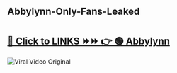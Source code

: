 
 ## Abbylynn-Only-Fans-Leaked

# <h2><a href="https://clipsfans.com/Abbylynn&ref=git">🔗 Click to LINKS ⏩⏩ 👉 🟢 Abbylynn </a></h2>

<a href="https://clipsfans.com/Abbylynn&ref=git" rel="nofollow" data-target="animated-image.originalLink"><img src="https://i.ibb.co.com/xMMVF88/686577567.gif" alt="Viral Video Original" style="max-width: 100%; display: inline-block;" data-target="animated-image.originalImage"></a>
